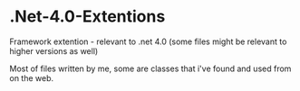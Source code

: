 # .Net-4.0-Extentions
Framework extention - relevant to .net 4.0 (some files might be relevant to higher versions as well)

Most of files written by me, some are classes that i've found and used from on the web.
